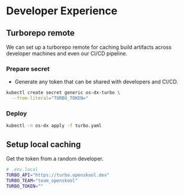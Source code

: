 # Developer Experience

## Turborepo remote

We can set up a turborepo remote for caching build artifacts across developer machines and even our CI/CD pipeline.

### Prepare secret

- Generate any token that can be shared with developers and CI/CD.

```sh
kubectl create secret generic os-dx-turbo \
  --from-literal="TURBO_TOKEN="
```

### Deploy

```sh
kubectl -n os-dx apply -f turbo.yaml
```

## Setup local caching

Get the token from a random developer.

```sh
# .env.local
TURBO_API="https://turbo.openskool.dev"
TURBO_TEAM="team_openskool"
TURBO_TOKEN=""
```
